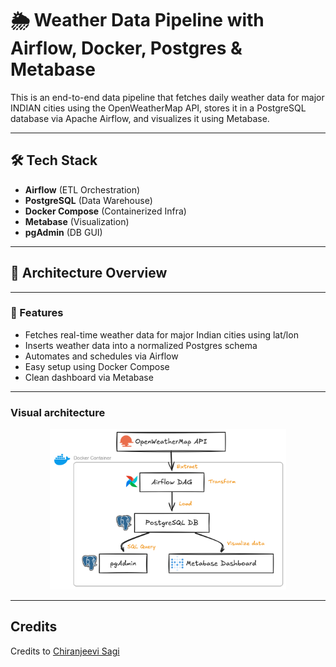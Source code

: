 # 🌦️ Weather Data Pipeline with Airflow, Docker, Postgres & Metabase

This is an end-to-end data pipeline that fetches daily weather data for major INDIAN cities using the OpenWeatherMap API, stores it in a PostgreSQL database via Apache Airflow, and visualizes it using Metabase.

---

## 🛠️ Tech Stack

- **Airflow** (ETL Orchestration)
- **PostgreSQL** (Data Warehouse)
- **Docker Compose** (Containerized Infra)
- **Metabase** (Visualization)
- **pgAdmin** (DB GUI)

---

## 🧱 Architecture Overview


---

### 🚀 Features

- Fetches real-time weather data for major Indian cities using lat/lon
- Inserts weather data into a normalized Postgres schema
- Automates and schedules via Airflow
- Easy setup using Docker Compose
- Clean dashboard via Metabase

---

### Visual architecture

<p align="center">
  <img src="images/project_architecture_diagram.png" alt="project architecture diagram" width="75%" height="75%">
</p>

---

## Credits
Credits to  [Chiranjeevi Sagi](https://github.com/chiranjeevi-sagi)
